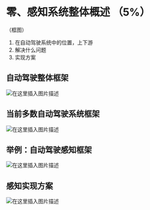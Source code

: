 

# 零、感知系统整体概述 （5%）
（框图）

1. 在自动驾驶系统中的位置，上下游
2. 解决什么问题
3. 实现方案

## 自动驾驶整体框架

![在这里插入图片描述](https://img-blog.csdnimg.cn/2fab2f656f6e4807b03799f6dc5a395a.png)

## 当前多数自动驾驶系统框架

![在这里插入图片描述](https://img-blog.csdnimg.cn/7e081b89a5904dafb089982749fce3ad.png)

## 举例：自动驾驶感知框架

![在这里插入图片描述](https://img-blog.csdnimg.cn/20215e3bbb07432e8aff21479a7fbc12.png)

## 感知实现方案

![在这里插入图片描述](https://img-blog.csdnimg.cn/20200723221353150.png)
